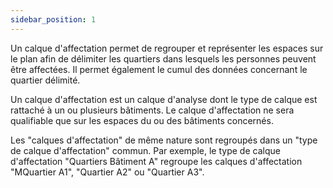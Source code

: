 ```yaml
---
sidebar_position: 1
---
```



Un calque d'affectation permet de regrouper et représenter les espaces sur le plan afin de délimiter les quartiers dans lesquels les personnes peuvent être affectées. Il permet également le cumul des données concernant le quartier délimité.

Un calque d'affectation est un calque d'analyse dont le type de calque est rattaché à un ou plusieurs bâtiments.
Le calque d'affectation ne sera qualifiable que sur les espaces du ou des bâtiments concernés.

Les "calques d'affectation" de même nature sont regroupés dans un "type de calque d'affectation" commun.
Par exemple, le type de calque d'affectation "Quartiers Bâtiment A" regroupe les calques d'affectation "MQuartier A1", "Quartier A2" ou "Quartier A3".